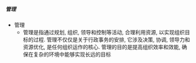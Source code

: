 ##### 管理
- 管理
	- 管理是指通过规划, 组织, 领导和控制等活动, 合理利用资源, 以实现组织目标的过程. 管理不仅仅是关于行政事务的安排, 它涉及决策, 协调, 领导力和资源优化, 是任何组织运作的核心. 管理的目的是提高组织效率和效能, 确保在复杂的环境中能够实现长远的目标
